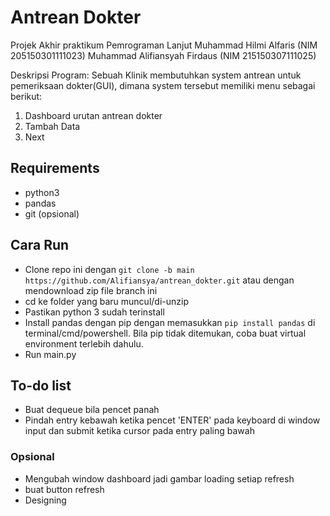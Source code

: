 # Antrean Dokter
Projek Akhir praktikum Pemrograman Lanjut
Muhammad Hilmi Alfaris (NIM 205150301111023)
Muhammad Alifiansyah Firdaus (NIM 215150307111025)

Deskripsi Program:
Sebuah Klinik membutuhkan system antrean untuk pemeriksaan  dokter(GUI), dimana system tersebut memiliki menu sebagai berikut:
1. Dashboard urutan antrean dokter
2. Tambah Data
3. Next

## Requirements
+ python3
+ pandas
+ git (opsional)

## Cara Run
+ Clone repo ini dengan ```git clone -b main https://github.com/Alifiansya/antrean_dokter.git``` atau dengan mendownload zip file branch ini
+ cd ke folder yang baru muncul/di-unzip
+ Pastikan python 3 sudah terinstall
+ Install pandas dengan pip dengan memasukkan ```pip install pandas``` di terminal/cmd/powershell. Bila pip tidak ditemukan, coba buat virtual environment terlebih dahulu.
+ Run main.py

## To-do list
+ Buat dequeue bila pencet panah
+ Pindah entry kebawah ketika pencet 'ENTER' pada keyboard di window input dan submit ketika cursor pada entry paling bawah
### Opsional
+ Mengubah window dashboard jadi gambar loading setiap refresh
+ buat button refresh
+ Designing